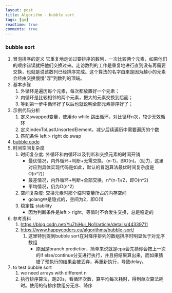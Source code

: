 ```yaml
---
layout: post
title: Algorithm - bubble sort
tags: [go]
readtime: true
comments: true
---
```


### bubble sort
1. 冒泡排序的定义 它重复地走访过要排序的数列，一次比较两个元素，如果他们的顺序错误就把他们交换过来。走访数列的工作是重复地进行直到没有再需要交换，也就是说该数列已经排序完成。这个算法的名字由来是因为越小的元素会经由交换慢慢"浮"到数列的顶端。
2. 基本步骤
    1. 外循环是遍历每个元素，每次都放置好一个元素；　　　
    2. 内循环是比较相邻的两个元素，把大的元素交换到后面；
    3. 等到第一步中循环好了以后也就说明全部元素排序好了；
2. 示例代码分析
    1. 定义swapped变量，使用do while 跳出循环，对比循环n次，较少无效循环
    2. 定义indexToLastUnsortedElement，减少后续遍历中需要遍历的个数
    3. 匹配条件 left > right do swap
3. [bubble code](../algorithm/sort/bubble.go)
4. 时间空间复杂度
    1. 时间复杂度: 外循环和内循环以及判断和交换元素的时间开销
        * 最优情况，内外循环+判断+无需交换，(n-1)，即O(n)。（助力，这里对应到具体实现代码是如此，默认的冒泡算法最优时间复杂度是O(n^2)）
        * 最差情况，内外循环+判断+全部交换，n*(n-1)/2，即O(n^2)
        * 平均情况，仍为O(n^2)
    2. 空间复杂度: 交换元素时那个临时变量所占的内存空间
        * golang中是隐式的，空间为2，即O(1)
    3. 稳定性 stability
        * 因为判断条件是left > right，等值时不会发生交换，总是稳定的    
5. 参考资料
    1. https://blog.csdn.net/YuZhiHui_No1/article/details/44339711
    2. https://www.happycoders.eu/algorithms/bubble-sort/
        1. 这里特别提到bubble sort在对降序排列的数组排序时明显优于对无序数组
            * 原因是branch predictior，简单来说就是cpu会先猜你会按上一次的if else/continue分支进行执行，并且把结果算出来，而如果猜错了预执行的结果会被丢弃，再重新执行，导致delay。
6. to test bubble sort
    1. we need arrays with different n
    2. 执行排序算法，跑20s，看循环次数，算平均每次耗时，得到单次算法耗时。使用的待排序数组分无序、降序
